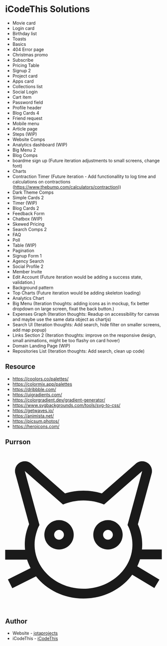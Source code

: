 # iCodeThis Solutions

- Movie card
- Login card
- Birthday list
- Toasts
- Basics
- 404 Error page
- Christmas promo
- Subscribe
- Pricing Table
- Signup 2
- Project card
- Apps card
- Collections list
- Social Login
- Cart item
- Password field
- Profile header
- Blog Cards 4
- Friend request
- Mobile menu
- Article page
- Steps (WIP)
- Website Comps
- Analytics dashboard (WIP)
- Big Menu 2
- Blog Comps
- boardme sign up (Future iteration adjustments to small screens, change font)
- Charts
- Contraction Timer (Future iteration - Add functionallity to log time and calculations on contractions (https://www.thebump.com/calculators/contraction))
- Dark Theme Comps
- Simple Cards 2
- Timer (WIP)
- Blog Cards 2
- Feedback Form
- Chatbox (WIP)
- Skewed Pricing
- Search Comps 2
- FAQ
- Poll
- Table (WIP)
- Pagination
- Signup Form 1
- Agency Search
- Social Profile 2
- Member Invite
- Edit Account (Future iteration would be adding a success state, validation.)
- Background pattern
- Top Charts (Future iteration would be adding skeleton loading)
- Analytics Chart
- Big Menu (Iteration thoughts: adding icons as in mockup, fix better dropdown on large screen, fixat the back button.)
- Expenses Graph (Iteration thoughts: Readup on accessibility for canvas and maybe use the same data object as chartjs)
- Search UI (Iteration thoughts: Add search, hide filter on smaller screens, add map popup)
- Links Section 2 (Iteration thoughts: improve on the responsive design, small animations, might be too flashy on card hover)
- Domain Landing Page (WIP)
- Repositories List (Iteration thoughts: Add search, clean up code)

## Resource

- https://coolors.co/palettes/
- https://colormix.app/palettes
- https://dribbble.com/
- https://uigradients.com/
- https://colorgradient.dev/gradient-generator/
- https://www.svgbackgrounds.com/tools/svg-to-css/
- https://getwaves.io/
- https://animista.net/
- https://picsum.photos/
- https://heroicons.com/

## Purrson

<svg
            version="1.1"
            xmlns="http://www.w3.org/2000/svg"
            xmlns:xlink="http://www.w3.org/1999/xlink"
            viewBox="0 0 512 512"
            fill="currentColor"
          >
<path
              id="XMLID_25_"
              d="M182.6,224.5c-2.2-0.3-4.4-0.5-6.6-0.5c-25,0-45.5,19.1-47.8,43.6c-0.1,1.5-0.2,2.9-0.2,4.4
	c0,26.5,21.5,48,48,48s48-21.5,48-48C224,247.7,206,227.7,182.6,224.5z M176,288c-8.8,0-16-7.2-16-16s7.2-16,16-16s16,7.2,16,16
	S184.8,288,176,288z"
            />
<path
              id="XMLID_28_"
              d="M512,352v-32h-64.8c0.5-5.3,0.8-10.6,0.8-16c0-23.5-5-45.9-14.2-66.4l45-165.1c3.7-13.6-1.9-28.1-13.9-35.5
	c-5.2-3.3-11.1-4.9-17-4.9c-7.6,0-15.1,2.7-21.1,7.9l-110.8,96.9c-18.9-5.7-39.2-8.8-60.2-8.8s-41.2,3.1-60.2,8.8L85.1,39.9
	C79.1,34.7,71.6,32,64,32c-5.9,0-11.7,1.6-17,4.9c-12,7.5-17.6,21.9-13.9,35.5l45,165.1C69,258.1,64,280.5,64,304
	c0,5.7,0.3,11.4,0.9,17H0v32h71.5c3,9.5,6.9,18.8,11.5,27.6L8.8,417.7l14.3,28.6l77.6-38.8C135.6,451.4,192.2,480,256,480
	c66.3,0,124.8-30.8,159.3-77.7l72.4,43.5l16.5-27.4l-72.4-43.5c3.5-7.4,6.5-15,9-22.8H512z M411.4,269.9c3,10.9,4.6,22.4,4.6,34.1
	c0,79.4-71.8,144-160,144S96,383.4,96,304c0-11.8,1.6-23.2,4.6-34.1c2.9-10.8,6-20.2,11.4-29.9l0,0l-10.9-40L64,64l98.6,86.2
	l26.4,23.1c10.3-4.3,21.2-7.6,32.5-9.9c11.1-2.2,22.7-3.4,34.6-3.4s23.4,1.2,34.6,3.4c11.3,2.3,22.2,5.6,32.5,9.9l26.4-23.1L448,64
	l-37.1,136L400,240l0,0C405.5,249.7,408.5,259.1,411.4,269.9z"
            />
<path
              id="XMLID_31_"
              d="M336,224c-2.3,0-4.5,0.2-6.6,0.5C306,227.7,288,247.7,288,272c0,26.5,21.5,48,48,48s48-21.5,48-48
	c0-1.5-0.1-3-0.2-4.4C381.5,243.1,361,224,336,224z M336,288c-8.8,0-16-7.2-16-16s7.2-16,16-16s16,7.2,16,16S344.8,288,336,288z"
            />
</svg>

## Author

- Website - [jotaprojects](https://jotaprojects.se)
- iCodeThis - [iCodeThis](https://icodethis.com)
